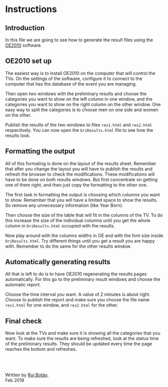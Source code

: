 <!-- View this file with a Markdown editor (eg: http://markdownedit.com) -->
# Instructions


## Introduction
In this file we are going to see how to generate the result files using the [OE2010][OE2010] software.


## OE2010 set up
The easiest way is to install OE2010 on the computer that will control the TVs. On the settings of the software, configure it to connect to the computer that has the database of the event you are managing.

Then open two windows with the preliminary results and choose the categories you want to show on the left column in one window, and the categories you want to show on the right column on the other window. One easy way to split the categories is to choose men on one side and women on the other.

Publish the results of the two windows to files `res1.html` and `res2.html` respectively. You can now open the `OriResults.html` file to see how the results look.


## Formatting the output
All of this formating is done on the layout of the results sheet. Remember that after you change the layout you will have to publish the results and refresh the browser to check the modifications. These modifications will have to be done on both results windows. But first concentrate on getting one of them right, and then just copy the formatting to the other one.

The first task in formatting the output is choosing which columns you want to show. Remember that you will have a limited space to show the results. So remove any unnecessary information (like Year Born).

Then choose the size of the table that will fit in the columns of the TV. To do this increase the size of the individual columns until you get the whole column in `OriResults.html` occupied with the results.

Now play around with the columns widths in OE and with the font size inside `OriResults.html`. Try different things until you get a result you are happy with. Remember to do the same for the other results window.


## Automatically generating results
All that is left to do is to have OE2010 regenerating the results pages automatically. For this go to the preliminary result windows and choose the automatic report. 

Choose the time interval you want. A value of 2 minutes is about right. Choose to publish the report and make sure you choose the file name `res1.html` for one window, and `res2.html` for the other.


## Final check
Now look at the TVs and make sure it is showing all the categories that you want. To make sure the results are being refreshed, look at the status time of the preliminary results. They should be updated every time the page reaches the bottom and refreshes.



<br><br><br>
Written by [Rui Botão][rui].<br>
Feb 2018


[rui]: mailto:rui@ruibotao.com "Rui"
[OE2010]: http://www.sportsoftware.de/ "OE2010"
